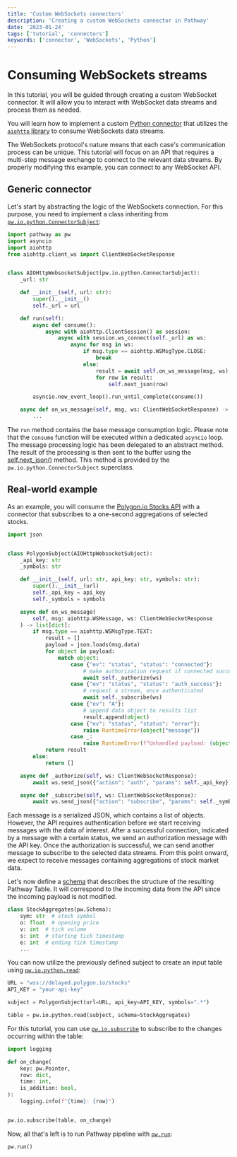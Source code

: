 ```yaml
---
title: 'Custom WebSockets connectors'
description: 'Creating a custom WebSockets connector in Pathway'
date: '2023-01-24'
tags: ['tutorial', 'connectors']
keywords: ['connector', 'WebSockets', 'Python']
---
```


# Consuming WebSockets streams

In this tutorial, you will be guided through creating a custom WebSocket connector. It will allow you to interact with WebSocket data streams and process them as needed.

You will learn how to implement a custom [Python connector](/developers/user-guide/connectors/custom-python-connectors/) that utilizes the [`aiohttp` library](https://docs.aiohttp.org/en/stable/) to consume WebSockets data streams.

The WebSockets protocol's nature means that each case's communication process can be unique.
This tutorial will focus on an API that requires a multi-step message exchange to connect to the relevant data streams.
By properly modifying this example, you can connect to any WebSocket API.

## Generic connector
Let's start by abstracting the logic of the WebSockets connection. For this purpose, you need to implement a class inheriting from [`pw.io.python.ConnectorSubject`](/developers/api-docs/pathway-io/python#pathway.io.python.ConnectorSubject):


```python
import pathway as pw
import asyncio
import aiohttp
from aiohttp.client_ws import ClientWebSocketResponse


class AIOHttpWebsocketSubject(pw.io.python.ConnectorSubject):
    _url: str

    def __init__(self, url: str):
        super().__init__()
        self._url = url

    def run(self):
        async def consume():
            async with aiohttp.ClientSession() as session:
                async with session.ws_connect(self._url) as ws:
                    async for msg in ws:
                        if msg.type == aiohttp.WSMsgType.CLOSE:
                            break
                        else:
                            result = await self.on_ws_message(msg, ws)
                            for row in result:
                                self.next_json(row)

        asyncio.new_event_loop().run_until_complete(consume())

    async def on_ws_message(self, msg, ws: ClientWebSocketResponse) -> list[dict]:
        ...

```

The `run` method contains the base message consumption logic. Please note that the `consume` function will be executed within a dedicated `asyncio` loop. The message processing logic has been delegated to an abstract method. The result of the processing is then sent to the buffer using the [self.next_json()](/developers/api-docs/pathway-io/python#pathway.io.python.ConnectorSubject.next_json) method. This method is provided by the `pw.io.python.ConnectorSubject` superclass.

## Real-world example

As an example, you will consume the [Polygon.io Stocks API](https://polygon.io/docs/stocks/ws_getting-started) with a connector that subscribes to a one-second aggregations of selected stocks.

```python
import json


class PolygonSubject(AIOHttpWebsocketSubject):
    _api_key: str
    _symbols: str

    def __init__(self, url: str, api_key: str, symbols: str):
        super().__init__(url)
        self._api_key = api_key
        self._symbols = symbols

    async def on_ws_message(
        self, msg: aiohttp.WSMessage, ws: ClientWebSocketResponse
    ) -> list[dict]:
        if msg.type == aiohttp.WSMsgType.TEXT:
            result = []
            payload = json.loads(msg.data)
            for object in payload:
                match object:
                    case {"ev": "status", "status": "connected"}:
                        # make authorization request if connected successfully
                        await self._authorize(ws)
                    case {"ev": "status", "status": "auth_success"}:
                        # request a stream, once authenticated
                        await self._subscribe(ws)
                    case {"ev": "A"}:
                        # append data object to results list
                        result.append(object)
                    case {"ev": "status", "status": "error"}:
                        raise RuntimeError(object["message"])
                    case _:
                        raise RuntimeError(f"Unhandled payload: {object}")
            return result
        else:
            return []

    async def _authorize(self, ws: ClientWebSocketResponse):
        await ws.send_json({"action": "auth", "params": self._api_key})

    async def _subscribe(self, ws: ClientWebSocketResponse):
        await ws.send_json({"action": "subscribe", "params": self._symbols})
```

Each message is a serialized JSON, which contains a list of objects. However, the API requires authentication before we start receiving messages with the data of interest. After a successful connection, indicated by a message with a certain status, we send an authorization message with the API key. Once the authorization is successful, we can send another message to subscribe to the selected data streams. From this point onward, we expect to receive messages containing aggregations of stock market data.

Let's now define a [schema](/developers/user-guide/types-in-pathway/schema) that describes the structure of the resulting Pathway Table. It will correspond to the incoming data from the API since the incoming payload is not modified.


```python
class StockAggregates(pw.Schema):
    sym: str  # stock symbol
    o: float  # opening price
    v: int  # tick volume
    s: int  # starting tick timestamp
    e: int  # ending tick timestamp
    ...
```

You can now utilize the previously defined subject to create an input table using [`pw.io.python.read`](/developers/api-docs/pathway-io/python#pathway.io.python.read):


```python
URL = "wss://delayed.polygon.io/stocks"
API_KEY = "your-api-key"

subject = PolygonSubject(url=URL, api_key=API_KEY, symbols=".*")

table = pw.io.python.read(subject, schema=StockAggregates)
```

For this tutorial, you can use [`pw.io.subscribe`](/developers/api-docs/pathway-io#pathway.io.subscribe) to subscribe to the changes occurring within the table:


```python
import logging

def on_change(
    key: pw.Pointer,
    row: dict,
    time: int,
    is_addition: bool,
):
    logging.info(f"{time}: {row}")


pw.io.subscribe(table, on_change)
```

Now, all that's left is to run Pathway pipeline with [`pw.run`](/developers/api-docs/pathway#pathway.run):


```python
pw.run()
```

